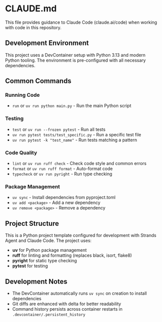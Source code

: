 # CLAUDE.md

This file provides guidance to Claude Code (claude.ai/code) when working with code in this repository.

## Development Environment

This project uses a DevContainer setup with Python 3.13 and modern Python tooling. The environment is pre-configured with all necessary dependencies.

## Common Commands

### Running Code
- `run` or `uv run python main.py` - Run the main Python script

### Testing
- `test` or `uv run --frozen pytest` - Run all tests
- `uv run pytest tests/test_specific.py` - Run a specific test file
- `uv run pytest -k "test_name"` - Run tests matching a pattern

### Code Quality
- `lint` or `uv run ruff check` - Check code style and common errors
- `format` or `uv run ruff format` - Auto-format code
- `typecheck` or `uv run pyright` - Run type checking

### Package Management
- `uv sync` - Install dependencies from pyproject.toml
- `uv add <package>` - Add a new dependency
- `uv remove <package>` - Remove a dependency

## Project Structure

This is a Python project template configured for development with Strands Agent and Claude Code. The project uses:
- **uv** for Python package management
- **ruff** for linting and formatting (replaces black, isort, flake8)
- **pyright** for static type checking
- **pytest** for testing

## Development Notes

- The DevContainer automatically runs `uv sync` on creation to install dependencies
- Git diffs are enhanced with delta for better readability
- Command history persists across container restarts in `.devcontainer/.persistent_history`